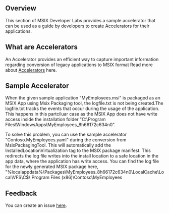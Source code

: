 ## Overview
This section of MSIX Developer Labs provides a sample accelerator that can be used as a guide by developers to create Accelerators for their applications.  

## What are Accelerators 

An Accelerator provides an efficient way to capture important information regarding conversion of legacy applications to MSIX format
Read more about [Accelerators](https://learn.microsoft.com/en-us/windows/msix/toolkit/msix-toolkit-overview) here. 

## Sample Accelerator
When the given sample application "MyEmployees.msi" is packaged as an MSIX App using Msix Packaging tool, the logfile.txt is not being created.The logfile.txt tracks the events that occur during the usage of the application.
This happens in this partciluar case as the MSIX App does not have write access inside the installation folder "C:\Program Files\\WindowsApps\\MyEmployees_8h66172c634n0\".

To solve this problem, you can use the sample accelerator "Contoso.MyEmployees.yaml" during the conversion from MsixPackagingTool. 
This will automatically add the InstalledLocationVirtualization tag to the MSIX package manifest.
This redirects the log file writes into the install location to a safe location in the app data, where the application has write access.
You can find the log file for the newly generated MSIX package here, "%localappdata%\Packages\MyEmployees_8h66172c634n0\LocalCache\Local\VFS\C$\ Program Files (x86)\Contoso\MyEmployees

## Feedback

You can create an issue [here](https://github.com/microsoft/MSIX-Labs/issues).


